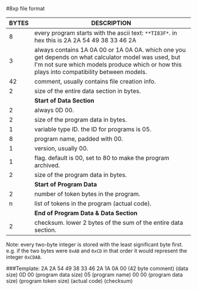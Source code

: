 #8xp file format

BYTES|DESCRIPTION
-------|-----------
8      |every program starts with the ascii text: `**TI83F*`. in hex this is 2A 2A 54 49 38 33 46 2A
3      |always contains 1A 0A 00 or 1A 0A 0A. which one you get depends on what calculator model was used, but I'm not sure which models produce which or how this plays into compatibility between models.
42     |comment, usually contains file creation info.
2      |size of the entire data section in bytes.
       |**Start of Data Section**
2      |always 0D 00.
2      |size of the program data in bytes.
1      |variable type ID. the ID for programs is 05.
8      |program name, padded with 00.
1      |version, usually 00.
1      |flag. default is 00, set to 80 to make the program archived.
2      |size of the program data in bytes.
       |**Start of Program Data**
2      |number of token bytes in the program.
n      |list of tokens in the program (actual code).
       |**End of Program Data & Data Section**
2      |checksum. lower 2 bytes of the sum of the entire data section.

Note: every two-byte integer is stored with the least significant byte first.
e.g. if the two bytes were `0xAB` and `0xCD` in that order it would represent the integer `0xCDAB`.

###Template:
2A 2A 54 49 38 33 46 2A 1A 0A 00 (42 byte comment) (data size) 0D 00 (program data size) 05 (program name) 00 00 (program data size) (program token size) (actual code) (checksum)
